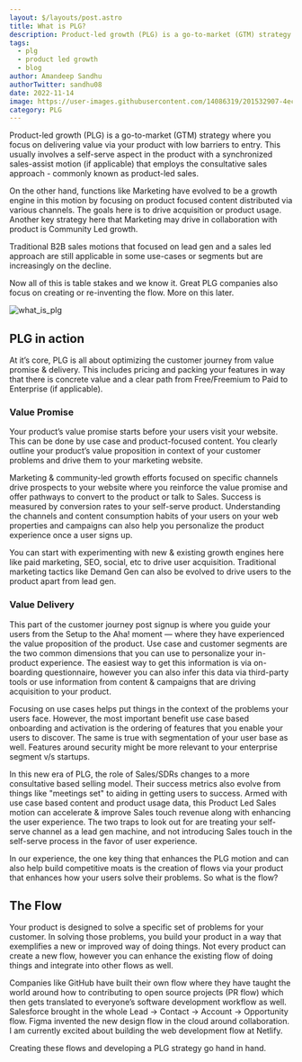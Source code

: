 ```yaml
---
layout: $/layouts/post.astro
title: What is PLG?
description: Product-led growth (PLG) is a go-to-market (GTM) strategy where you focus on delivering value via your product with low barriers to entry.
tags:
  - plg
  - product led growth
  - blog
author: Amandeep Sandhu
authorTwitter: sandhu08
date: 2022-11-14
image: https://user-images.githubusercontent.com/14086319/201532907-4ece9271-20eb-4c72-8581-337bb851a44d.png
category: PLG
---
```


Product-led growth (PLG) is a go-to-market (GTM) strategy where you focus on delivering value via your product with low barriers to entry. This usually involves a self-serve aspect in the product with a synchronized sales-assist motion (if applicable) that employs the consultative sales approach - commonly known as product-led sales. 

On the other hand, functions like Marketing have evolved to be a growth engine in this motion by focusing on product focused content distributed via various channels. The goals here is to drive acquisition or product usage. Another key strategy here that Marketing may drive in collaboration with product is Community Led growth. 

Traditional B2B sales motions that focused on lead gen and a sales led approach are still applicable in some use-cases or segments but are increasingly on the decline. 

Now all of this is table stakes and we know it. Great PLG companies also focus on creating or re-inventing the flow. More on this later.

![what_is_plg](https://user-images.githubusercontent.com/14086319/201532907-4ece9271-20eb-4c72-8581-337bb851a44d.png)

## PLG in action

At it’s core, PLG is all about optimizing the customer journey from value promise & delivery. This includes pricing and packing your features in way that there is concrete value and a clear path from Free/Freemium to Paid to Enterprise (if applicable).

### Value Promise

Your product’s value promise starts before your users visit your website. This can be done by use case and product-focused content. You clearly outline your product’s value proposition in context of your customer problems and drive them to your marketing website.

Marketing & community-led growth efforts focused on specific channels drive prospects to your website where you reinforce the value promise and offer pathways to convert to the product or talk to Sales. Success is measured by conversion rates to your self-serve product. Understanding the channels and content consumption habits of your users on your web properties and campaigns can also help you personalize the product experience once a user signs up.

You can start with experimenting with new & existing growth engines here like paid marketing, SEO, social, etc to drive user acquisition. Traditional marketing tactics like Demand Gen can also be evolved to drive users to the product apart from lead gen.

### Value Delivery

This part of the customer journey post signup is where you guide your users from the Setup to the Aha! moment — where they have experienced the value proposition of the product. Use case and customer segments are the two common dimensions that you can use to personalize your in-product experience. The easiest way to get this information is via on-boarding questionnaire, however you can also infer this data via third-party tools or use information from content & campaigns that are driving acquisition to your product.

Focusing on use cases helps put things in the context of the problems your users face. However, the most important benefit use case based onboarding and activation is the ordering of features that you enable your users to discover. The same is true with segmentation of your user base as well. Features around security might be more relevant to your enterprise segment v/s startups.

In this new era of PLG, the role of Sales/SDRs changes to a more consultative based selling model. Their success metrics also evolve from things like "meetings set" to aiding in getting users to success. Armed with use case based content and product usage data, this Product Led Sales motion can accelerate & improve Sales touch revenue along with enhancing the user experience. The two traps to look out for are treating your self-serve channel as a lead gen machine, and not introducing Sales touch in the self-serve process in the favor of user experience.

In our experience, the one key thing that enhances the PLG motion and can also help build competitive moats is the creation of flows via your product that enhances how your users solve their problems. So what is the flow?

## The Flow

Your product is designed to solve a specific set of problems for your customer. In solving those problems, you build your product in a way that exemplifies a new or improved way of doing things. Not every product can create a new flow, however you can enhance the existing flow of doing things and integrate into other flows as well.

Companies like GitHub have built their own flow where they have taught the world around how to contributing to open source projects (PR flow) which then gets translated to everyone’s software development workflow as well. Salesforce brought in the whole Lead → Contact → Account → Opportunity flow. Figma invented the new design flow in the cloud around collaboration. I am currently excited about building the web development flow at Netlify.

Creating these flows and developing a PLG strategy go hand in hand.
